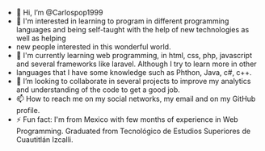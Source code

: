 - 👋 Hi, I’m @Carlospop1999
- 👀 I'm interested in learning to program in different programming languages and being self-taught with the help of new technologies as well as helping
- new people interested in this wonderful world.
- 🌱  I'm currently learning web programming, in html, css, php, javascript and several frameworks like laravel. Although I try to learn more in other
- languages that I have some knowledge such as Phthon, Java, c#, c++.
- 💞️ I’m looking  to collaborate in several projects to improve my analytics and understanding of the code to get a good job. 
- 📫 How to reach me on my social networks, my email and on my GitHub profile.
- ⚡ Fun fact: I'm from Mexico with few months of experience in Web Programming. Graduated from Tecnológico de Estudios Superiores de Cuautitlán Izcalli.

<!---
Carlospop1999/Carlospop1999 is a ✨ special ✨ repository because its `README.md` (this file) appears on your GitHub profile.
You can click the Preview link to take a look at your changes.
--->
